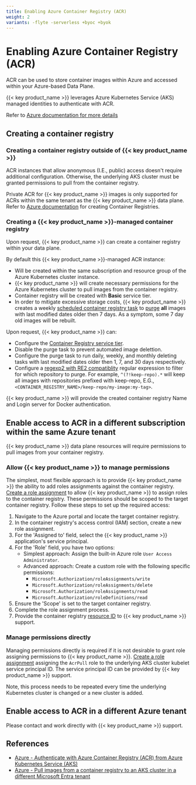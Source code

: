 ```yaml
---
title: Enabling Azure Container Registry (ACR)
weight: 2
variants: -flyte -serverless +byoc +byok
---
```


# Enabling Azure Container Registry (ACR)

ACR can be used to store container images within Azure and accessed within your Azure-based Data Plane.

{{< key product_name >}} leverages Azure Kubernetes Service (AKS) managed identities to authenticate with ACR.

Refer to [Azure documentation for more details](https://learn.microsoft.com/en-us/azure/container-registry/authenticate-kubernetes-options)

## Creating a container registry

### Creating a container registry outside of {{< key product_name >}}

ACR instances that allow anonymous (I.E., public) access doesn't require additional configuration. Otherwise, the underlying AKS cluster must be granted permissions to pull from the container registry.

Private ACR for {{< key product_name >}} images is only supported for ACRs within the same tenant as the {{< key product_name >}} data plane. Refer to [Azure documentation](https://learn.microsoft.com/en-us/azure/container-registry/container-registry-get-started-portal?tabs=azure-cli) for creating Container Registries.

### Creating a {{< key product_name >}}-managed container registry

Upon request, {{< key product_name >}} can create a container registry within your data plane.

By default this {{< key product_name >}}-managed ACR instance:

* Will be created within the same subscription and resource group of the Azure Kubernetes cluster instance.
* {{< key product_name >}} will create necessary permissions for the Azure Kubernetes cluster to pull images from the container registry.
* Container registry will be created with **Basic** service tier.
* In order to mitigate excessive storage costs, {{< key product_name >}} creates a weekly [scheduled container registry task](https://learn.microsoft.com/en-us/azure/container-registry/container-registry-tasks-scheduled) to [purge](https://learn.microsoft.com/en-us/azure/container-registry/container-registry-auto-purge#use-the-purge-command) **all** images with last modified dates older then 7 days. As a symptom, some 7 day old images will be rebuilt.

Upon request, {{< key product_name >}} can:

* Configure the [Container Registry service tier](https://learn.microsoft.com/en-us/azure/container-registry/container-registry-skus).
* Disable the purge task to prevent automated image delettion.
* Configure the purge task to run daily, weekly, and monthly deleting tasks with last modified dates older then 1, 7, and 30 days respectively.
* Configure a [regexp2 with RE2 compatiblity](https://github.com/dlclark/regexp2) regular expression to filter for which repository to purge. For example, `^(?!keep-repo).*` will keep all images with repositories prefixed with keep-repo, E.G., `<CONTAINER_REGISTRY_NAME>/keep-repo/my-image:my-tag>`.

{{< key product_name >}} will provide the created container registry Name and Login server for Docker authentication.

## Enable access to ACR in a different subscription within the same Azure tenant

{{< key product_name >}} data plane resources will require permissions to pull images from your container registry.

### Allow {{< key product_name >}} to manage permissions

The simplest, most flexible approach is to provide {{< key product_name >}} the ability to add roles assignments against the container registry. [Create a role assignment](https://learn.microsoft.com/en-us/azure/role-based-access-control/role-assignments-portal) to allow {{< key product_name >}} to assign roles to the container registry. These permissions should be scoped to the target container registry. Follow these steps to set up the required access:

1. Navigate to the Azure portal and locate the target container registry.
2. In the container registry's access control (IAM) section, create a new role assignment.
3. For the 'Assigned to' field, select the {{< key product_name >}} application's service principal.
4. For the 'Role' field, you have two options:
    * Simplest approach: Assign the built-in Azure role `User Access Administrator`.
    * Advanced approach: Create a custom role with the following specific permissions:
      * `Microsoft.Authorization/roleAssignments/write`
      * `Microsoft.Authorization/roleAssignments/delete`
      * `Microsoft.Authorization/roleAssignments/read`
      * `Microsoft.Authorization/roleDefinitions/read`
5. Ensure the 'Scope' is set to the target container registry.
6. Complete the role assignment process.
7. Provide the container registry [resource ID](https://learn.microsoft.com/en-us/dotnet/api/microsoft.azure.management.storage.models.resource.id) to {{< key product_name >}} support.

### Manage permissions directly

Managing permissions directly is required if it is not desirable to grant role assigning permissions to {{< key product_name >}}. [Create a role assignment](https://learn.microsoft.com/en-us/azure/role-based-access-control/role-assignments-portal) assigning the `AcrPull` role to the underlying AKS cluster kubelet service principal ID. The service principal ID can be provided by {{< key product_name >}} support.

Note, this process needs to be repeated every time the underlying Kubernetes cluster is changed or a new cluster is added.

## Enable access to ACR in a different Azure tenant

Please contact and work directly with {{< key product_name >}} support.

## References

* [Azure - Authenticate with Azure Container Registry (ACR) from Azure Kubernetes Service (AKS)](https://learn.microsoft.com/en-us/azure/aks/cluster-container-registry-integration?toc=%2Fazure%2Fcontainer-registry%2Ftoc.json&bc=%2Fazure%2Fcontainer-registry%2Fbreadcrumb%2Ftoc.json&tabs=azure-cli)
* [Azure - Pull images from a container registry to an AKS cluster in a different Microsoft Entra tenant](https://learn.microsoft.com/en-us/azure/container-registry/authenticate-aks-cross-tenant)
